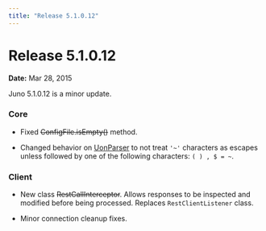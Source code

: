 ```yaml
---
title: "Release 5.1.0.12"
---
```


# Release 5.1.0.12

**Date:** Mar 28, 2015

Juno 5.1.0.12 is a minor update.

### Core

- Fixed ~~ConfigFile.isEmpty()~~ method.

- Changed behavior on [UonParser](API_DOCS/org/apache/juneau/uon/UonParser.html) to not treat `'~'` characters as escapes unless followed by one of the following characters: `( ) , $ = ~`.

### Client

- New class  ~~RestCallInterceptor~~.
  Allows responses to be inspected and modified before being processed.
  Replaces `RestClientListener` class.

- Minor connection cleanup fixes.